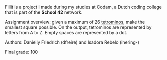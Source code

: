 Fillit is a project I made during my studies at Codam, a Dutch coding college that is part of the <b>School 42</b> network.

Assignment overview: given a maximum of 26 <a href='https://en.wikipedia.org/wiki/Tetromino'>tetrominos</a>, make the smallest square possible.
On the output, tetrominos are represented by letters from A to Z. Empty spaces are represented by a dot.

Authors: Danielly Friedrich (dfreire) and Isadora Rebelo (ihering-)

Final grade: 100
